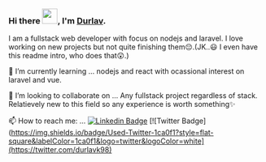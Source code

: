 ### Hi there <img src="https://media.giphy.com/media/hvRJCLFzcasrR4ia7z/giphy.gif" width="30px">, I'm [Durlav](https://durlavk98.github.io/portfolio/).

I am a fullstack web developer with focus on nodejs and laravel. I love working on new projects but not quite finishing them😔.(JK..😃 I even have this readme intro, who does that😲.)

🌱 I’m currently learning ...
nodejs and react with ocassional interest on laravel and vue.

👯 I’m looking to collaborate on ...
Any fullstack project regardless of stack. Relatievely new to this field so any experience is worth something✨

📫 How to reach me: ...
[![Linkedin Badge](https://img.shields.io/badge/Used-LinkedIn-blue?style=flat-square&logo=Linkedin&logoColor=white)](https://www.linkedin.com/in/durlavk98/)  [![Twitter Badge](https://img.shields.io/badge/Used-Twitter-1ca0f1?style=flat-square&labelColor=1ca0f1&logo=twitter&logoColor=white](https://twitter.com/durlavk98)

<!--
**durlavk98/durlavk98** is a ✨ _special_ ✨ repository because its `README.md` (this file) appears on your GitHub profile.

Here are some ideas to get you started:

- 🔭 I’m currently working on ...
- 🌱 I’m currently learning ...
- 👯 I’m looking to collaborate on ...
- 🤔 I’m looking for help with ...
- 💬 Ask me about ...
- 📫 How to reach me: ...
- 😄 Pronouns: ...
- ⚡ Fun fact: ...
-->
